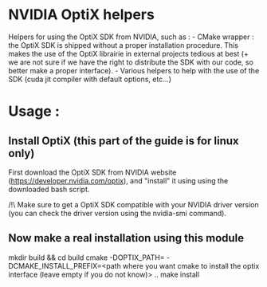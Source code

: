 # NVIDIA OptiX helpers

Helpers for using the OptiX SDK from NVIDIA, such as :
    - CMake wrapper : the OptiX SDK is shipped without a proper installation
      procedure. This makes the use of the OptiX librairie in external projects
      tedious at best (+ we are not sure if we have the right to distribute the
      SDK with our code, so better make a proper interface).
    - Various helpers to help with the use of the SDK (cuda jit compiler with
      default options, etc...)

# Usage :

## Install OptiX (this part of the guide is for linux only)

First download the OptiX SDK from NVIDIA website
(https://developer.nvidia.com/optix), and "install" it using using the
downloaded bash script.

/!\ Make sure to get a OptiX SDK compatible with your NVIDIA driver version
(you can check the driver version using the nvidia-smi command).


## Now make a real installation using this module

mkdir build && cd build
cmake -DOPTIX_PATH=<path to your optix SDK> -DCMAKE_INSTALL_PREFIX=<path where you want cmake to install the optix interface (leave empty if you do not know)> ..
make install


